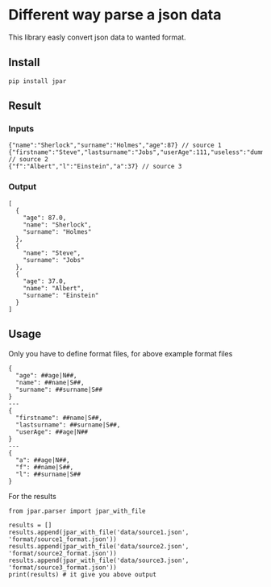 # Different way parse a json data

This library easly convert json data to wanted format.

## Install
```
pip install jpar
```

## Result
### Inputs
```
{"name":"Sherlock","surname":"Holmes","age":87} // source 1
{"firstname":"Steve","lastsurname":"Jobs","userAge":111,"useless":"dummy"} // source 2
{"f":"Albert","l":"Einstein","a":37} // source 3
```

### Output
```
[
  {
    "age": 87.0,
    "name": "Sherlock",
    "surname": "Holmes"
  },
  {
    "name": "Steve",
    "surname": "Jobs"
  },
  {
    "age": 37.0,
    "name": "Albert",
    "surname": "Einstein"
  }
]
```

## Usage
Only you have to define format files, for above example format files
```
{
  "age": ##age|N##,
  "name": ##name|S##,
  "surname": ##surname|S##
}
---
{
  "firstname": ##name|S##,
  "lastsurname": ##surname|S##,
  "userAge": ##age|N##
}
---
{
  "a": ##age|N##,
  "f": ##name|S##,
  "l": ##surname|S##
}
```

For the results
```
from jpar.parser import jpar_with_file

results = []
results.append(jpar_with_file('data/source1.json', 'format/source1_format.json'))
results.append(jpar_with_file('data/source2.json', 'format/source2_format.json'))
results.append(jpar_with_file('data/source3.json', 'format/source3_format.json'))
print(results) # it give you above output

```